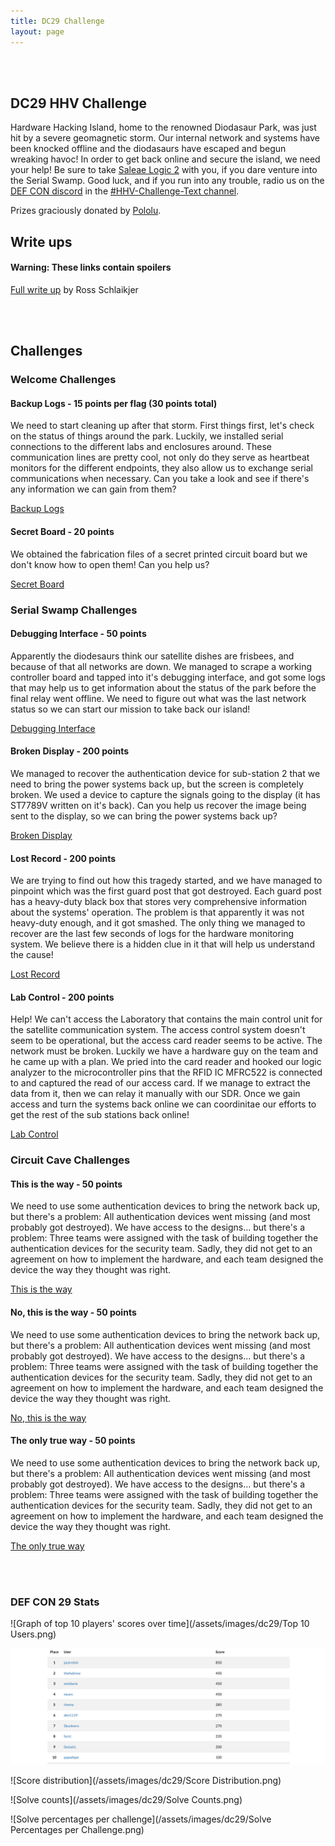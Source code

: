 ```yaml
---
title: DC29 Challenge
layout: page
---
```


<br/>
<br/>

## DC29 HHV Challenge
Hardware Hacking Island, home to the renowned Diodasaur Park, was just hit by a severe geomagnetic storm. Our internal network and systems have been knocked offline and the diodasaurs have escaped and begun wreaking havoc! In order to get back online and secure the island, we need your help! Be sure to take [Saleae Logic 2](https://www.saleae.com/downloads/) with you, if you dare venture into the Serial Swamp.
Good luck, and if you run into any trouble, radio us on the [DEF CON discord](https://discord.gg/defcon) in the [#HHV-Challenge-Text channel](https://discord.com/channels/708208267699945503/739567199647301702).

Prizes graciously donated by [Pololu](https://www.pololu.com/).

## Write ups
#### Warning: These links contain spoilers
[Full write up](https://rhye.org/post/defcon-29-hhv-ctf/) by Ross Schlaikjer

<br/>
<br/>

## Challenges
### Welcome Challenges
#### Backup Logs - 15 points per flag (30 points total)
We need to start cleaning up after that storm. First things first, let's check on the status of things around the park. Luckily, we installed serial connections to the different labs and enclosures around. These communication lines are pretty cool, not only do they serve as heartbeat monitors for the different endpoints, they also allow us to exchange serial communications when necessary. Can you take a look and see if there's any information we can gain from them?

[Backup Logs](/assets/challenges/dc29/backup_logs.sal)

#### Secret Board - 20 points
We obtained the fabrication files of a secret printed circuit board but we don't know how to open them! Can you help us?

[Secret Board](/assets/challenges/dc29/secret_board.zip)

### Serial Swamp Challenges
#### Debugging Interface - 50 points
Apparently the diodesaurs think our satellite dishes are frisbees, and because of that all networks are down. We managed to scrape a working controller board and tapped into it's debugging interface, and got some logs that may help us to get information about the status of the park before the final relay went offline. We need to figure out what was the last network status so we can start our mission to take back our island!

[Debugging Interface](/assets/challenges/dc29/debugging_interface.sal)

#### Broken Display - 200 points
We managed to recover the authentication device for sub-station 2 that we need to bring the power systems back up, but the screen is completely broken. We used a device to capture the signals going to the display (it has ST7789V written on it's back). Can you help us recover the image being sent to the display, so we can bring the power systems back up?

[Broken Display](/assets/challenges/dc29/broken_display.sal)

#### Lost Record - 200 points
We are trying to find out how this tragedy started, and we have managed to pinpoint which was the first guard post that got destroyed. Each guard post has a heavy-duty black box that stores very comprehensive information about the systems' operation. The problem is that apparently it was not heavy-duty enough, and it got smashed. The only thing we managed to recover are the last few seconds of logs for the hardware monitoring system. We believe there is a hidden clue in it that will help us understand the cause!

[Lost Record](/assets/challenges/dc29/lost_record.zip)

#### Lab Control - 200 points
Help! We can't access the Laboratory that contains the main control unit for the satellite communication system. The access control system doesn't seem to be operational, but the access card reader seems to be active. The network must be broken. Luckily we have a hardware guy on the team and he came up with a plan. We pried into the card reader and hooked our logic analyzer to the microcontroller pins that the RFID IC MFRC522 is connected to and captured the read of our access card. If we manage to extract the data from it, then we can relay it manually with our SDR. Once we gain access and turn the systems back online we can coordinitae our efforts to get the rest of the sub stations back online!

[Lab Control](/assets/challenges/dc29/lab_control.zip)

### Circuit Cave Challenges
#### This is the way - 50 points
We need to use some authentication devices to bring the network back up, but there's a problem: All authentication devices went missing (and most probably got destroyed). We have access to the designs... but there's a problem: Three teams were assigned with the task of building together the authentication devices for the security team. Sadly, they did not get to an agreement on how to implement the hardware, and each team designed the device the way they thought was right.

[This is the way](/assets/challenges/dc29/this_is_the_way.zip)

#### No, this is the way - 50 points
We need to use some authentication devices to bring the network back up, but there's a problem: All authentication devices went missing (and most probably got destroyed). We have access to the designs... but there's a problem: Three teams were assigned with the task of building together the authentication devices for the security team. Sadly, they did not get to an agreement on how to implement the hardware, and each team designed the device the way they thought was right.

[No, this is the way](/assets/challenges/dc29/no_this_is_the_way.zip)

#### The only true way - 50 points
We need to use some authentication devices to bring the network back up, but there's a problem: All authentication devices went missing (and most probably got destroyed). We have access to the designs... but there's a problem: Three teams were assigned with the task of building together the authentication devices for the security team. Sadly, they did not get to an agreement on how to implement the hardware, and each team designed the device the way they thought was right.

[The only true way](/assets/challenges/dc29/the_only_true_way.zip)

<br/>
<br/>

### DEF CON 29 Stats

![Graph of top 10 players' scores over time](/assets/images/dc29/Top 10 Users.png)

![List of 10 players' handles and scores over time](/assets/images/dc29/Scoreboard.png)

![Score distribution](/assets/images/dc29/Score Distribution.png)

![Solve counts](/assets/images/dc29/Solve Counts.png)

![Solve percentages per challenge](/assets/images/dc29/Solve Percentages per Challenge.png)
